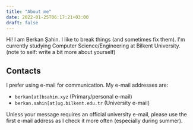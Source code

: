 ```yaml
---
title: "About me"
date: 2022-01-25T06:17:21+03:00
draft: false
---
```


Hi! I am Berkan Şahin. I like to break things (and sometimes fix them). I'm currently studying Computer Science/Engineering at Bilkent University. (note to self: write a bit more about yourself)

## Contacts
I prefer using e-mail for communication. My e-mail addresses are:
- `berkan[at]bsahin.xyz` (Primary/personal e-mail)
- `berkan.sahin[at]ug.bilkent.edu.tr` (University e-mail)

Unless your message requires an official university e-mail, please use the first e-mail address as I check it more often (especially during summer).